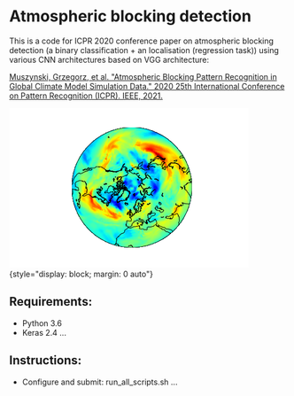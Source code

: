 # Atmospheric blocking detection

This is a code for ICPR 2020 conference paper on atmospheric blocking detection (a binary classification + an localisation (regression task)) using various CNN architectures based on VGG architecture:

[Muszynski, Grzegorz, et al. "Atmospheric Blocking Pattern Recognition in Global Climate Model Simulation Data." 2020 25th International Conference on Pattern Recognition (ICPR). IEEE, 2021.](https://ieeexplore.ieee.org/abstract/document/9412736)

![atmospheric blocking](out.gif){style="display: block; margin: 0 auto"}

Requirements: 
-------------
* Python 3.6
* Keras 2.4
...

Instructions:
-------------
* Configure and submit: run_all_scripts.sh
...